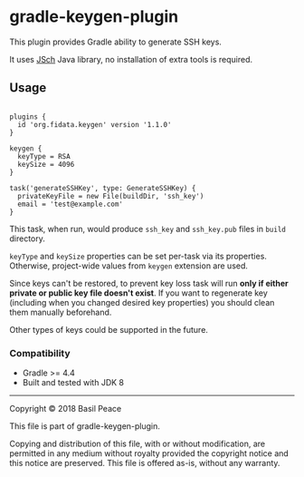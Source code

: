 gradle-keygen-plugin
====================

This plugin provides Gradle ability to generate SSH keys.

It uses [JSch](http://www.jcraft.com/jsch/) Java library,
no installation of extra tools is required.

## Usage
```

plugins {
  id 'org.fidata.keygen' version '1.1.0'
}

keygen {
  keyType = RSA
  keySize = 4096
}

task('generateSSHKey', type: GenerateSSHKey) {
  privateKeyFile = new File(buildDir, 'ssh_key')
  email = 'test@example.com'
}
```

This task, when run, would produce `ssh_key` and `ssh_key.pub` files
in `build` directory.

`keyType` and `keySize` properties can be set per-task via its properties.
Otherwise, project-wide values from `keygen` extension are used.

Since keys can't be restored, to prevent key loss task will run
**only if either private or public key file doesn't exist**.
If you want to regenerate key (including when you changed desired key
properties) you should clean them manually beforehand.

Other types of keys could be supported in the future.

### Compatibility

*   Gradle >= 4.4
*   Built and tested with JDK 8


------------------------------------------------------------------------
Copyright © 2018  Basil Peace

This file is part of gradle-keygen-plugin.

Copying and distribution of this file, with or without modification,
are permitted in any medium without royalty provided the copyright
notice and this notice are preserved.  This file is offered as-is,
without any warranty.
